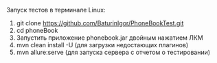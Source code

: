 Запуск тестов в терминале Linux:
  1. git clone https://github.com/BaturinIgor/PhoneBookTest.git
  2. cd phoneBook
  3. Запустить приложение phonebook.jar двойным нажатием ЛКМ
  4. mvn clean install -U (для загрузки недостающих плагинов)
  5. mvn allure:serve (для запуска сервера с отчетом о тестировании)
